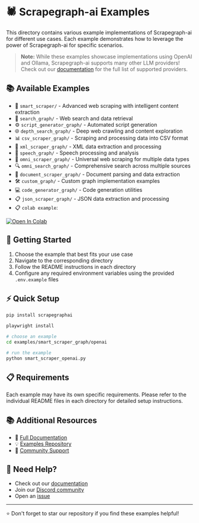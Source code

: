 # 🕷️ Scrapegraph-ai Examples

This directory contains various example implementations of Scrapegraph-ai for different use cases. Each example demonstrates how to leverage the power of Scrapegraph-ai for specific scenarios.

> **Note:** While these examples showcase implementations using OpenAI and Ollama, Scrapegraph-ai supports many other LLM providers! Check out our [documentation](https://docs-oss.scrapegraphai.com/examples) for the full list of supported providers.

## 📚 Available Examples

- 🧠 `smart_scraper/` - Advanced web scraping with intelligent content extraction
- 🔎 `search_graph/` - Web search and data retrieval
- ⚙️ `script_generator_graph/` - Automated script generation
- 🌐 `depth_search_graph/` - Deep web crawling and content exploration
- 📊 `csv_scraper_graph/` - Scraping and processing data into CSV format
- 📑 `xml_scraper_graph/` - XML data extraction and processing
- 🎤 `speech_graph/` - Speech processing and analysis
- 🔄 `omni_scraper_graph/` - Universal web scraping for multiple data types
- 🔍 `omni_search_graph/` - Comprehensive search across multiple sources
- 📄 `document_scraper_graph/` - Document parsing and data extraction
- 🛠️ `custom_graph/` - Custom graph implementation examples
- 💻 `code_generator_graph/` - Code generation utilities
- 📋 `json_scraper_graph/` - JSON data extraction and processing
- 📋 `colab example`:   
<a target="_blank" href="https://colab.research.google.com/drive/1sEZBonBMGP44CtO6GQTwAlL0BGJXjtfd?usp=sharing#scrollTo=vGDjka17pqqg">
  <img src="https://colab.research.google.com/assets/colab-badge.svg" alt="Open In Colab"/>
</a>

## 🚀 Getting Started

1. Choose the example that best fits your use case
2. Navigate to the corresponding directory
3. Follow the README instructions in each directory
4. Configure any required environment variables using the provided `.env.example` files

## ⚡ Quick Setup

```bash
pip install scrapegraphai

playwright install

# choose an example
cd examples/smart_scraper_graph/openai

# run the example
python smart_scraper_openai.py
```

## 📋 Requirements

Each example may have its own specific requirements. Please refer to the individual README files in each directory for detailed setup instructions.

## 📚 Additional Resources

- 📖 [Full Documentation](https://docs-oss.scrapegraphai.com/examples)
- 💡 [Examples Repository](https://github.com/ScrapeGraphAI/ScrapegraphLib-Examples)
- 🤝 [Community Support](https://github.com/ScrapeGraphAI/scrapegraph-ai/discussions)

## 🤔 Need Help?

- Check out our [documentation](https://docs-oss.scrapegraphai.com)
- Join our [Discord community](https://discord.gg/scrapegraphai)
- Open an [issue](https://github.com/ScrapeGraphAI/scrapegraph-ai/issues)

---

⭐ Don't forget to star our repository if you find these examples helpful!
